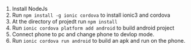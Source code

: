 1. Install NodeJs
2. Run `npm install -g ionic cordova` to install ionic3 and cordova
3. At the directory of projedt run `npm install`
4. Run `ionic cordova platform add android` to build android project
5. Connect phone to pc and change phone to devlop mode.
6. Run `ionic cordova run android` to build an apk and run on the phone.